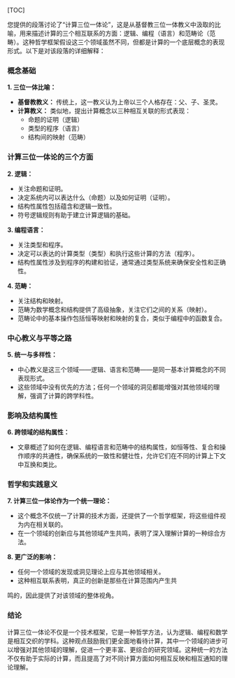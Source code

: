 [TOC]

您提供的段落讨论了“计算三位一体论”，这是从基督教三位一体教义中汲取的比喻，用来描述计算的三个相互联系的方面：逻辑、编程（语言）和范畴论（范畴）。这种哲学框架假设这三个领域虽然不同，但都是计算的一个底层概念的表现形式。以下是对该段落的详细解释：

### 概念基础

**1. 三位一体比喻：**
   - **基督教教义：** 传统上，这一教义认为上帝以三个人格存在：父、子、圣灵。
   - **计算教义：** 类似地，提出计算概念以三种相互关联的形式表现：
     - 命题的证明（逻辑）
     - 类型的程序（语言）
     - 结构间的映射（范畴）

### 计算三位一体论的三个方面

**2. 逻辑：**
   - 关注命题和证明。
   - 决定系统内可以表达什么（命题）以及如何证明（证明）。
   - 结构性属性包括蕴含和逻辑一致性。
   - 符号逻辑规则有助于建立计算逻辑的基础。

**3. 编程语言：**
   - 关注类型和程序。
   - 决定可以表达的计算类型（类型）和执行这些计算的方法（程序）。
   - 结构性属性涉及到程序的构建和验证，通常通过类型系统来确保安全性和正确性。

**4. 范畴：**
   - 关注结构和映射。
   - 范畴为数学概念和结构提供了高级抽象，关注它们之间的关系（映射）。
   - 范畴论中的基本操作包括恒等映射和映射的复合，类似于编程中的函数复合。

### 中心教义与平等之路

**5. 统一与多样性：**
   - 中心教义是这三个领域——逻辑、语言和范畴——是同一基本计算概念的不同表现形式。
   - 这些领域中没有优先的方法；任何一个领域的洞见都能增强对其他领域的理解，强调了计算的跨学科性。

### 影响及结构属性

**6. 跨领域的结构属性：**
   - 文章概述了如何在逻辑、编程语言和范畴中的结构属性，如恒等性、复合和操作顺序的共通性，确保系统的一致性和健壮性，允许它们在不同的计算上下文中互换和类比。

### 哲学和实践意义

**7. 计算三位一体论作为一个统一理论：**
   - 这个概念不仅统一了计算的技术方面，还提供了一个哲学框架，将这些组件视为内在相关联的。
   - 在一个领域的创新应与其他领域产生共鸣，表明了深入理解计算的一种综合方法。

**8. 更广泛的影响：**
   - 任何一个领域的发现或洞见理论上应与其他领域相关。
   - 这种相互联系表明，真正的创新是那些在计算范围内产生共

鸣的，因此提供了对该领域的整体视角。

### 结论

计算三位一体论不仅是一个技术框架，它是一种哲学方法，认为逻辑、编程和数学是相互交织的学科。这种观点鼓励我们更全面地看待计算，其中一个领域的进步可以增强对其他领域的理解，促进一个更丰富、更综合的研究领域。这种统一的方法不仅有助于实际的计算，而且提高了对不同计算方面如何相互反映和相互通知的理论理解。